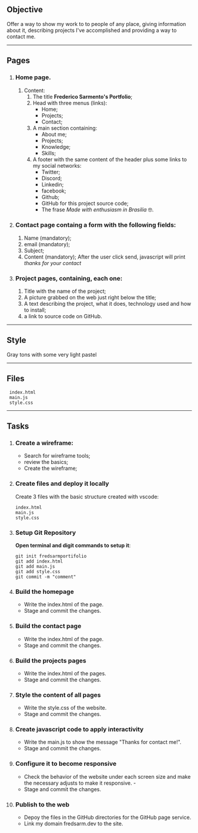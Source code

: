 ## Objective

Offer a way to show my work to to people of any place, giving information about it, describing projects I've accomplished and providing a way to contact me.

***
## Pages

1.  ### Home page.
    1.  Content:
        1.  The title **Frederico Sarmento's Portfolio**;
        2.  Head with three menus (links):
            - Home;
            - Projects;
            - Contact;
        3.  A main section containing:
            - About me;
            - Projects;
            - Knowledge;
            - Skills;
        4.  A footer with the same content of the header plus some links to my social networks:
            - Twitter;
            - Discord;
            - Linkedin;
            - facebook;
            - Github;
            - GitHub for this project source code;
            - The frase *Made with enthusiasm in Brasilia* 🤓.
2.  ### Contact page containg a form with the following fields:
    1.  Name (mandatory);
    2.  email (mandatory);
    3.  Subject;
    4.  Content (mandatory);
        After the user click send, javascript will print *thanks for your contact*
3.  ### Project pages, containing, each one:
    1.  Title with the name of the project;
    2.  A picture grabbed on the web just right below the title;
    3.  A text describing the project, what it does, technology used and how to install;
    4.  a link to source code on GitHub.

***
## Style

Gray tons with some very light pastel

***
## Files

	 index.html
	 main.js
	 style.css
* * *
## Tasks

1.  ### Create a wireframe:
    
    - Search for wireframe tools;
    - review the basics;
    - Create the wireframe;
	
2.  ### Create files and deploy it locally
    Create 3 files with the basic structure created with vscode:
		
	    index.html
		main.js
		style.css

3.  ### Setup Git Repository
	
	**Open terminal and digit commands to setup it**:
		
		git init fredsarmportifolio
		git add index.html
		git add main.js
		git add style.css
		git commit -m "comment"
		
4.  ### Build the homepage
    - Write the index.html of the page. 
    - Stage and commit the changes.
5.  ### Build the contact page
    - Write the index.html of the page. 
    - Stage and commit the changes.
6.  ### Build the projects pages
    - Write the index.html of the pages. 
    - Stage and commit the changes.
7.  ### Style the content of all pages
	- Write the style.css of the website. 
	- Stage and commit the changes.
8.  ### Create javascript code to apply interactivity
	- Write the main.js to show the message "Thanks for contact me!". 
	- Stage and commit the changes.   
9.  ### Configure it to become responsive
	- Check the behavior of the website under each screen size and make the necessary adjusts to make it responsive. -
	- Stage and commit the changes.
10. ### Publish to the web
	- Depoy the files in the GitHub directories for the GitHub page service.
	- Link my domain fredsarm.dev to the site.